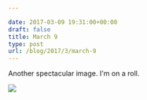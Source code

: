 ```yaml
---

date: 2017-03-09 19:31:00+00:00
draft: false
title: March 9
type: post
url: /blog/2017/3/march-9
---
```


Another spectacular image. I'm on a roll.


  
![](/images/2017-03-09-20173march-9/image-asset.jpeg)

